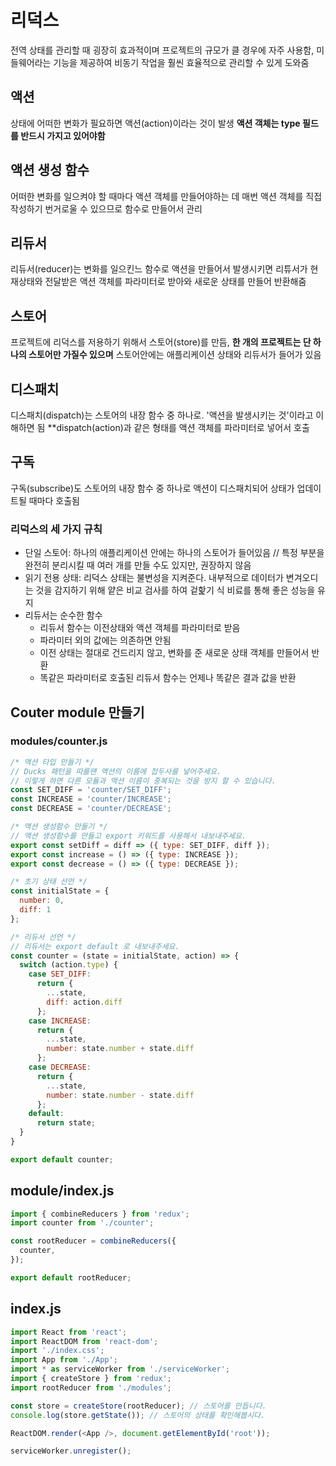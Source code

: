 # 리덕스
 전역 상태를 관리할 때 굉장히 효과적이며 프로젝트의 규모가 클 경우에 자주 사용함, 미들웨어라는 기능을 제공하여 비동기 작업을 훨씬 효율적으로 관리할 수 있게 도와줌
 
## 액션
상태에 어떠한 변화가 필요하면 액션(action)이라는 것이 발생 **액션 객체는 type 필드를 반드시 가지고 있어야함**
 
## 액션 생성 함수
 어떠한 변화를 일으켜야 할 때마다 액션 객체를 만들어야하는 데 매번 액션 객체를 직접 작성하기 번거로울 수 있으므로 함수로 만들어서 관리
  
## 리듀서
 리듀서(reducer)는 변화를 일으킨느 함수로 액션을 만들어서 발생시키면 리튜서가 현재상태와 전달받은 액션 객체를 파라미터로 받아와 새로운 상태를 만들어 반환해줌
  
## 스토어
 프로젝트에 리덕스를 저용하기 위해서 스토어(store)를 만듬, **한 개의 프로젝트는 단 하나의 스토어만 가질수 있으며** 스토어안에는 애플리케이션 상태와 리듀서가 들어가 있음
  
## 디스패치
 디스패치(dispatch)는 스토어의 내장 함수 중 하나로. '액션을 발생시키는 것'이라고 이해하면 됨 **dispatch(action)과 같은 형태를 액션 객체를 파라미터로 넣어서 호출
 
## 구독
 구독(subscribe)도 스토어의 내장 함수 중 하나로 액션이 디스패치되어 상태가 업데이트될 때마다 호출됨
 
### 리덕스의 세 가지 규칙
- 단일 스토어: 하나의 애플리케이션 안에는 하나의 스토어가 들어있음 // 특정 부분을 완전히 분리시킬 때 여러 개를 만들 수도 있지만, 권장하지 않음
- 읽기 전용 상태: 리덕스 상태는 불변성을 지켜준다. 내부적으로 데이터가 변겨오디는 것을 감지하기 위해 얕은 비교 검사를 하여 겉핥기 식 비료를 통해 좋은 성능을 유지
- 리듀서는 순수한 함수
  - 리듀서 함수는 이전상태와 액션 객체를 파라미터로 받음
  - 파라미터 외의 값에는 의존하면 안됨
  - 이전 상태는 절대로 건드리지 않고, 변화를 준 새로운 상태 객체를 만들어서 반환
  - 똑같은 파라미터로 호출된 리듀서 함수는 언제나 똑같은 결과 값을 반환


## Couter module 만들기

### modules/counter.js
```jsx
/* 액션 타입 만들기 */
// Ducks 패턴을 따를땐 액션의 이름에 접두사를 넣어주세요.
// 이렇게 하면 다른 모듈과 액션 이름이 중복되는 것을 방지 할 수 있습니다.
const SET_DIFF = 'counter/SET_DIFF';
const INCREASE = 'counter/INCREASE';
const DECREASE = 'counter/DECREASE';

/* 액션 생성함수 만들기 */
// 액션 생성함수를 만들고 export 키워드를 사용해서 내보내주세요.
export const setDiff = diff => ({ type: SET_DIFF, diff });
export const increase = () => ({ type: INCREASE });
export const decrease = () => ({ type: DECREASE });

/* 초기 상태 선언 */
const initialState = {
  number: 0,
  diff: 1
};

/* 리듀서 선언 */
// 리듀서는 export default 로 내보내주세요.
const counter = (state = initialState, action) => {
  switch (action.type) {
    case SET_DIFF:
      return {
        ...state,
        diff: action.diff
      };
    case INCREASE:
      return {
        ...state,
        number: state.number + state.diff
      };
    case DECREASE:
      return {
        ...state,
        number: state.number - state.diff
      };
    default:
      return state;
  }
}

export default counter;
```

## module/index.js
```js
import { combineReducers } from 'redux';
import counter from './counter';

const rootReducer = combineReducers({
  counter,
});

export default rootReducer;
```

## index.js
```js
import React from 'react';
import ReactDOM from 'react-dom';
import './index.css';
import App from './App';
import * as serviceWorker from './serviceWorker';
import { createStore } from 'redux';
import rootReducer from './modules';

const store = createStore(rootReducer); // 스토어를 만듭니다.
console.log(store.getState()); // 스토어의 상태를 확인해봅시다.

ReactDOM.render(<App />, document.getElementById('root'));

serviceWorker.unregister();
```
